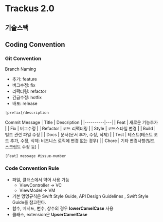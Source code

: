 # Trackus 2.0
## 기술스택

## Coding Convention
### Git Convention

Branch Naming <br/>
- 추가: feature 
- 버그수정: fix 
- 리팩터링: refactor 
- 긴급수정: hotfix
- 배포: release


`[prefix]/description` <br/>
 

Commit Message
| Title     | Description  |
|----------|---|
| Feat     | 새로운 기능추가  |
| Fix      |  버그수정 |
| Refactor | 코드 리팩터링  |
| Style    |  코드스타일 변경 |
| Build    |  빌드 관련 파일 수정 |
| Docs     | 문서(문서 추가, 수정, 삭제)  |
| Test     |  테스트(테스트 코드 추가, 수정, 삭제: 비즈니스 로직에 변경 없는 경우) |
| Chore    |  기타 변경사항(빌드 스크립트 수정 등) |

`[Feat] message #issue-number`

### Code Convention Rule
- 파일, 클래스에서  약어 사용 가능
  - ViewController -> VC
  - ViewModel -> VM
- 기본 명명규칙은 Swift Style Guide, API Design Guidelines , Swift Style Guide를 참고한다.
- 함수, 메서드, 변수, 상수의 경우 **lowerCamelCase** 사용
- 클래스, extension은 **UpserCamelCase**
